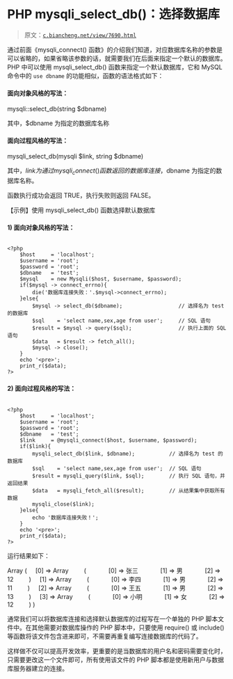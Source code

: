 # PHP mysqli_select_db()：选择数据库

> 原文：[`c.biancheng.net/view/7690.html`](http://c.biancheng.net/view/7690.html)

通过前面《mysqli_connect() 函数》的介绍我们知道，对应数据库名称的参数是可以省略的，如果省略该参数的话，就需要我们在后面来指定一个默认的数据库。PHP 中可以使用 mysqli_select_db() 函数来指定一个默认数据库，它和 MySQL 命令中的 `use dbname` 的功能相似，函数的语法格式如下：

#### 面向对象风格的写法：

mysqli::select_db(string $dbname)

其中，$dbname 为指定的数据库名称

#### 面向过程风格的写法：

mysqli_select_db(mysqli $link, string $dbname)

其中，$link 为通过 mysqli_connect() 函数返回的数据库连接，$dbname 为指定的数据库名称。

函数执行成功会返回 TRUE，执行失败则返回 FALSE。

【示例】使用 mysqli_select_db() 函数选择默认数据库

#### 1) 面向对象风格的写法：

```

<?php
    $host     = 'localhost';
    $username = 'root';
    $password = 'root';
    $dbname   = 'test';
    $mysql    = new Mysqli($host, $username, $password);
    if($mysql -> connect_errno){
        die('数据库连接失败：'.$mysql->connect_errno);
    }else{
        $mysql -> select_db($dbname);                  // 选择名为 test 的数据库
        $sql    = 'select name,sex,age from user';     // SQL 语句
        $result = $mysql -> query($sql);               // 执行上面的 SQL 语句
        $data   = $result -> fetch_all();
        $mysql -> close();
    }
    echo '<pre>';
    print_r($data);
?>
```

#### 2) 面向过程风格的写法：

```

<?php
    $host     = 'localhost';
    $username = 'root';
    $password = 'root';
    $dbname   = 'test';
    $link     = @mysqli_connect($host, $username, $password);
    if($link){
        mysqli_select_db($link, $dbname);           // 选择名为 test 的数据库
        $sql    = 'select name,sex,age from user';  // SQL 语句
        $result = mysqli_query($link, $sql);        // 执行 SQL 语句，并返回结果
        $data   = mysqli_fetch_all($result);        // 从结果集中获取所有数据
        mysqli_close($link);
    }else{
        echo '数据库连接失败！';
    }
    echo '<pre>';
    print_r($data);
?>
```

运行结果如下：

Array
(
    [0] => Array
        (
            [0] => 张三
            [1] => 男
            [2] => 12
        )
    [1] => Array
        (
            [0] => 李四
            [1] => 男
            [2] => 11
        )
    [2] => Array
        (
            [0] => 王五
            [1] => 男
            [2] => 13
        )
    [3] => Array
        (
            [0] => 小明
            [1] => 女
            [2] => 12
        )
)

通常我们可以将数据库连接和选择默认数据库的过程写在一个单独的 PHP 脚本文件中。在其他需要对数据库操作的 PHP 脚本中，只要使用 require() 或 include() 等函数将该文件包含进来即可，不需要再重复编写连接数据库的代码了。

这样做不仅可以提高开发效率，更重要的是当数据库的用户名和密码需要变化时，只需要更改这一个文件即可，所有使用该文件的 PHP 脚本都是使用新用户与数据库服务器建立的连接。